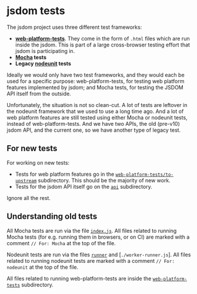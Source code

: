 # jsdom tests

The jsdom project uses three different test frameworks:

* [**web-platform-tests**](http://www.web-platform-tests.org/). They come in the form of `.html` files which are run inside the jsdom. This is part of a large cross-browser testing effort that jsdom is participating in.
* **[Mocha](https://mochajs.org/) tests**
* **Legacy [nodeunit](https://github.com/caolan/nodeunit) tests**

Ideally we would only have two test frameworks, and they would each be used for a specific purpose: web-platform-tests, for testing web platform features implemented by jsdom; and Mocha tests, for testing the JSDOM API itself from the outside.

Unfortunately, the situation is not so clean-cut. A lot of tests are leftover in the nodeunit framework that we used to use a long time ago. And a lot of web platform features are still tested using either Mocha or nodeunit tests, instead of web-platform-tests. And we have two APIs, the old (pre-v10) jsdom API, and the current one, so we have another type of legacy test.

## For new tests

For working on new tests:

- Tests for web platform features go in the [`web-platform-tests/to-upstream`](./web-platform-tests/to-upstream/) subdirectory. This should be the majority of new work.
- Tests for the jsdom API itself go on the [`api`](./api/) subdirectory.

Ignore all the rest.

## Understanding old tests

All Mocha tests are run via the file [`index.js`](./index.js). All files related to running Mocha tests (for e.g. running them in browsers, or on CI) are marked with a comment `// For: Mocha` at the top of the file.

Nodeunit tests are run via the files [`runner`](./runner) and [`./worker-runner.js`]. All files related to running nodeunit tests are marked with a comment `// For: nodeunit` at the top of the file.

All files related to running web-platform-tests are inside the [`web-platform-tests`](./web-platform-tests/) subdirectory.

